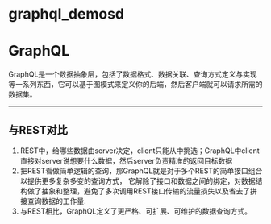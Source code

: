 # graphql_demosd
# GraphQL
GraphQL是一个数据抽象层，包括了数据格式、数据关联、查询方式定义与实现等一系列东西，它可以基于图模式来定义你的后端，然后客户端就可以请求所需的数据集。
***
## 与REST对比
1. REST中，给哪些数据由server决定，client只能从中挑选；GraphQL中client直接对server说想要什么数据，然后server负责精准的返回目标数据
2. 把REST看做简单逻辑的查询，那GraphQL就是对于多个REST的简单接口组合以提供更多复杂多变的查询方式，
它解除了接口和数据之间的绑定，对数据结构做了抽象和整理，避免了多次调用REST接口传输的流量损失以及省去了拼接查询数据的工作量.
3. 与REST相比，GraphQL定义了更严格、可扩展、可维护的数据查询方式。
